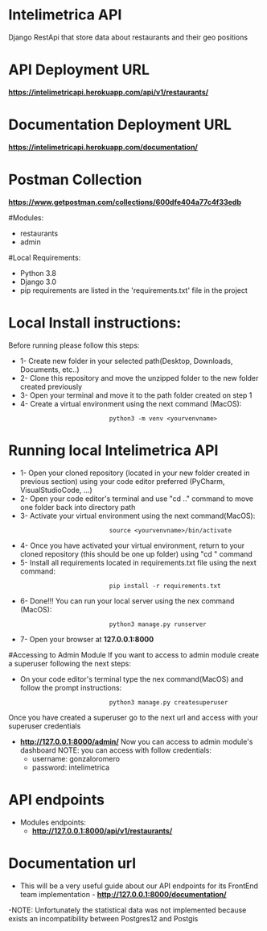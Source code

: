 # Intelimetrica API

Django RestApi that store data about restaurants and their geo positions

# API Deployment URL
**https://intelimetricapi.herokuapp.com/api/v1/restaurants/**

# Documentation Deployment URL
**https://intelimetricapi.herokuapp.com/documentation/**

# Postman Collection
**https://www.getpostman.com/collections/600dfe404a77c4f33edb**


#Modules:
- restaurants
- admin


#Local Requirements:

- Python 3.8
- Django 3.0
- pip requirements are listed in the 'requirements.txt' file in the project


# Local Install instructions:

Before running please follow this steps:

- 1- Create new folder in your selected path(Desktop, Downloads, Documents, etc..)
- 2- Clone this repository and move the unzipped folder to the new folder created previously
- 3- Open your terminal and move it to the path folder created on step 1
- 4- Create a virtual environment using the next command (MacOS):
```
                            python3 -m venv <yourvenvname>
```    

# Running local Intelimetrica API  

- 1- Open your cloned repository (located in your new folder created in previous section) using
     your code editor preferred (PyCharm, VisualStudioCode, ...)
- 2- Open your code editor's terminal and use "cd .." command to move one folder back into directory path
- 3- Activate your virtual environment using the next command(MacOS):
```
                            source <yourvenvname>/bin/activate
```
- 4- Once you have activated your virtual environment, return to your cloned repository (this should be one up folder) using "cd <reponame>" command 
- 5- Install all requirements located in requirements.txt file using the next command:
```
                            pip install -r requirements.txt
```
- 6- Done!!! You can run your local server using the nex command (MacOS):
```
                            python3 manage.py runserver
```
- 7- Open your browser at **127.0.0.1:8000**

#Accessing to Admin Module
 If you want to access to admin module create a superuser following the next steps:
- On your code editor's terminal type the nex command(MacOS) and follow the prompt instructions:
```
                            python3 manage.py createsuperuser
```
Once you have created a superuser go to the next url and access with your superuser credentials
- **http://127.0.0.1:8000/admin/**
Now you can access to admin module's dashboard
NOTE: you can access with follow credentials:
    - username: gonzaloromero
    - password: intelimetrica 

# API endpoints
   - Modules endpoints:
        - **http://127.0.0.1:8000/api/v1/restaurants/** 
        
# Documentation url
- This will be a very useful guide about our API endpoints for its FrontEnd team implementation
                                                - **http://127.0.0.1:8000/documentation/**
        
-NOTE: Unfortunately the statistical data was not implemented because exists an incompatibility between Postgres12 and Postgis
